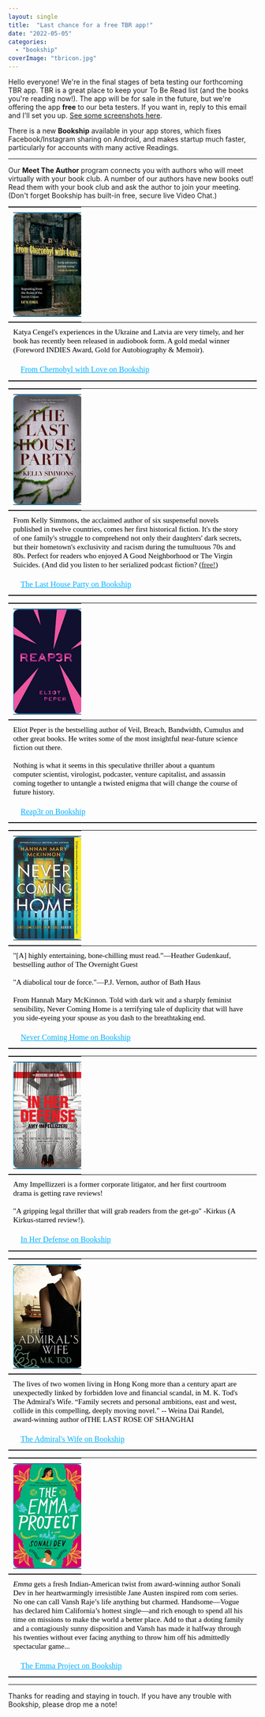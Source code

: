 ```yaml
---
layout: single
title:  "Last chance for a free TBR app!"
date: "2022-05-05"
categories: 
  - "bookship"
coverImage: "tbricon.jpg"
---
```


Hello everyone! We're in the final stages of beta testing our forthcoming TBR app. TBR is a great place to keep your To Be Read list (and the books you're reading now!). The app will be for sale in the future, but we're offering the app **free** to our beta testers. If you want in, reply to this email and I'll set you up. [See some screenshots here](http://email.mg.thehawaiiproject.com/c/eJx9jsFuwyAMhp8mubkCCgk95NCsmrTLDlVfwASnYSUDAVXVtx9dpZ6mSZb9W_Zvf3aQcjamdYNgQjDFGRdcM7Xhaif7WepJSaHkzBvJ1vOmLLTgDZ2LKXzRVDZTWNtlmHsm1K43WjLGSGlj0XaGK9LIu05R64ellJib7b4R7zVscsYYTw9_bfMSSq6Va6612ik4jUfAGAEhepwISoALUYR7uCY4BRgJjoQWvMulTcOK6VIB_6Rb7zBdcwkrWCw4NP3YCEErOn-6R6r6F0qYEC55cfGTbtlTKZQeI_FWc6qf3Pf54_BcntFnek5KePn_QXgdumZKzr4sXb996P7wA4Q2d7Y).

There is a new **Bookship** available in your app stores, which fixes Facebook/Instagram sharing on Android, and makes startup much faster, particularly for accounts with many active Readings.

* * *

Our **Meet The Author** program connects you with authors who will meet virtually with your book club. A number of our authors have new books out! Read them with your book club and ask the author to join your meeting. (Don't forget Bookship has built-in free, secure live Video Chat.)

<table align="center" border="0" cellpadding="0" cellspacing="0" role="presentation" style="width:100%;"><tbody><tr><td style="direction:ltr;font-size:0px;padding:20px 0;padding-bottom:0px;padding-left:0px;padding-top:0px;text-align:center;"><div class="mj-column-per-25 mj-outlook-group-fix" style="font-size:0px;text-align:left;direction:ltr;display:inline-block;vertical-align:top;width:100%;"><table border="0" cellpadding="0" cellspacing="0" role="presentation" style="vertical-align:top;" width="100%"><tbody><tr><td align="left" style="font-size:0px;padding:10px 25px;padding-right:0px;padding-left:10px;word-break:break-word;"><table border="0" cellpadding="0" cellspacing="0" role="presentation" style="border-collapse:collapse;border-spacing:0px;"><tbody><tr><td style="width:138px;"><a href="https://links.bookshipapp.com/iHOd2XBKTpb" target="_blank" rel="noopener noreferrer"><img alt="From Chernobyl with Love" height="auto" src="/assets/images/51V0OuwzeDL.jpg" style="border:1px solid #00afff;;border-radius:10px;display:block;outline:none;text-decoration:none;height:auto;width:100%;font-size:13px;" width="138"></a></td></tr></tbody></table></td></tr></tbody></table></div><div class="mj-column-per-75 mj-outlook-group-fix" style="font-size:0px;text-align:left;direction:ltr;display:inline-block;vertical-align:top;width:100%;"><table border="0" cellpadding="0" cellspacing="0" role="presentation" style="vertical-align:top;" width="100%"><tbody><tr><td align="left" style="font-size:0px;padding:10px 25px;padding-left:10px;word-break:break-word;"><div style="font-family:Georgia;font-size:15px;line-height:18px;text-align:left;color:#000000;">Katya Cengel's experiences in the Ukraine and Latvia are very timely, and her book has recently been released in audiobook form. A gold medal winner (Foreword INDIES Award, Gold for Autobiography &amp; Memoir).</div></td></tr><tr><td align="left" style="font-size:0px;padding:10px 25px;word-break:break-word;"><div style="font-family:Georgia;font-size:15px;line-height:1.4;text-align:left;color:#000000;"><a href="https://links.bookshipapp.com/iHOd2XBKTpb" style="color:#00AFFF;font-family: Quando; font-size: 16px;">From Chernobyl with Love on Bookship</a></div></td></tr></tbody></table></div></td></tr></tbody></table>

<table align="center" border="0" cellpadding="0" cellspacing="0" role="presentation" style="width:100%;"><tbody><tr><td style="direction:ltr;font-size:0px;padding:20px 0;padding-bottom:0px;padding-left:0px;padding-top:0px;text-align:center;"><div class="mj-column-per-25 mj-outlook-group-fix" style="font-size:0px;text-align:left;direction:ltr;display:inline-block;vertical-align:top;width:100%;"><table border="0" cellpadding="0" cellspacing="0" role="presentation" style="vertical-align:top;" width="100%"><tbody><tr><td align="left" style="font-size:0px;padding:10px 25px;padding-right:0px;padding-left:10px;word-break:break-word;"><table border="0" cellpadding="0" cellspacing="0" role="presentation" style="border-collapse:collapse;border-spacing:0px;"><tbody><tr><td style="width:138px;"><a href="https://links.bookshipapp.com/zQPPJ5MJTpb" target="_blank" rel="noopener noreferrer"><img alt="The Last House Party" height="auto" src="/assets/images/51zA9x+OFnL.jpg" style="border:1px solid #00afff;;border-radius:10px;display:block;outline:none;text-decoration:none;height:auto;width:100%;font-size:13px;" width="138"></a></td></tr></tbody></table></td></tr></tbody></table></div><div class="mj-column-per-75 mj-outlook-group-fix" style="font-size:0px;text-align:left;direction:ltr;display:inline-block;vertical-align:top;width:100%;"><table border="0" cellpadding="0" cellspacing="0" role="presentation" style="vertical-align:top;" width="100%"><tbody><tr><td align="left" style="font-size:0px;padding:10px 25px;padding-left:10px;word-break:break-word;"><div style="font-family:Georgia;font-size:15px;line-height:18px;text-align:left;color:#000000;">From Kelly Simmons, the acclaimed author of six suspenseful novels published in twelve countries, comes her first historical fiction. It's the story of one family's struggle to comprehend not only their daughters' dark secrets, but their hometown's exclusivity and racism during the tumultuous 70s and 80s. Perfect for readers who enjoyed A Good Neighborhood or The Virgin Suicides. (And did you listen to her serialized podcast fiction? (<a href="https://speakstudiopodcasting.com/openthewindow">free!</a>)</div></td></tr><tr><td align="left" style="font-size:0px;padding:10px 25px;word-break:break-word;"><div style="font-family:Georgia;font-size:15px;line-height:1.4;text-align:left;color:#000000;"><a href="https://links.bookshipapp.com/zQPPJ5MJTpb" style="color:#00AFFF;font-family: Quando; font-size: 16px;">The Last House Party on Bookship</a></div></td></tr></tbody></table></div></td></tr></tbody></table>

<table align="center" border="0" cellpadding="0" cellspacing="0" role="presentation" style="width:100%;"><tbody><tr><td style="direction:ltr;font-size:0px;padding:20px 0;padding-bottom:0px;padding-left:0px;padding-top:0px;text-align:center;"><div class="mj-column-per-25 mj-outlook-group-fix" style="font-size:0px;text-align:left;direction:ltr;display:inline-block;vertical-align:top;width:100%;"><table border="0" cellpadding="0" cellspacing="0" role="presentation" style="vertical-align:top;" width="100%"><tbody><tr><td align="left" style="font-size:0px;padding:10px 25px;padding-right:0px;padding-left:10px;word-break:break-word;"><table border="0" cellpadding="0" cellspacing="0" role="presentation" style="border-collapse:collapse;border-spacing:0px;"><tbody><tr><td style="width:138px;"><a href="https://links.bookshipapp.com/OhGYA8MJTpb" target="_blank" rel="noopener noreferrer"><img alt="Reap3r" height="auto" src="/assets/images/31bIjz2Rn1L.jpg" style="border:1px solid #00afff;;border-radius:10px;display:block;outline:none;text-decoration:none;height:auto;width:100%;font-size:13px;" width="138"></a></td></tr></tbody></table></td></tr></tbody></table></div><div class="mj-column-per-75 mj-outlook-group-fix" style="font-size:0px;text-align:left;direction:ltr;display:inline-block;vertical-align:top;width:100%;"><table border="0" cellpadding="0" cellspacing="0" role="presentation" style="vertical-align:top;" width="100%"><tbody><tr><td align="left" style="font-size:0px;padding:10px 25px;padding-left:10px;word-break:break-word;"><div style="font-family:Georgia;font-size:15px;line-height:18px;text-align:left;color:#000000;">Eliot Peper is the bestselling author of Veil, Breach, Bandwidth, Cumulus and other great books. He writes some of the most insightful near-future science fiction out there.<br><br>Nothing is what it seems in this speculative thriller about a quantum computer scientist, virologist, podcaster, venture capitalist, and assassin coming together to untangle a twisted enigma that will change the course of future history.</div></td></tr><tr><td align="left" style="font-size:0px;padding:10px 25px;word-break:break-word;"><div style="font-family:Georgia;font-size:15px;line-height:1.4;text-align:left;color:#000000;"><a href="https://links.bookshipapp.com/OhGYA8MJTpb" style="color:#00AFFF;font-family: Quando; font-size: 16px;">Reap3r on Bookship</a></div></td></tr></tbody></table></div></td></tr></tbody></table>

<table align="center" border="0" cellpadding="0" cellspacing="0" role="presentation" style="width:100%;"><tbody><tr><td style="direction:ltr;font-size:0px;padding:20px 0;padding-bottom:0px;padding-left:0px;padding-top:0px;text-align:center;"><div class="mj-column-per-25 mj-outlook-group-fix" style="font-size:0px;text-align:left;direction:ltr;display:inline-block;vertical-align:top;width:100%;"><table border="0" cellpadding="0" cellspacing="0" role="presentation" style="vertical-align:top;" width="100%"><tbody><tr><td align="left" style="font-size:0px;padding:10px 25px;padding-right:0px;padding-left:10px;word-break:break-word;"><table border="0" cellpadding="0" cellspacing="0" role="presentation" style="border-collapse:collapse;border-spacing:0px;"><tbody><tr><td style="width:138px;"><a href="https://links.bookshipapp.com/JCxw0ftOTpb" target="_blank" rel="noopener noreferrer"><img alt="Never Coming Home" height="auto" src="/assets/images/51eOG9q0YJL.jpg" style="border:1px solid #00afff;;border-radius:10px;display:block;outline:none;text-decoration:none;height:auto;width:100%;font-size:13px;" width="138"></a></td></tr></tbody></table></td></tr></tbody></table></div><div class="mj-column-per-75 mj-outlook-group-fix" style="font-size:0px;text-align:left;direction:ltr;display:inline-block;vertical-align:top;width:100%;"><table border="0" cellpadding="0" cellspacing="0" role="presentation" style="vertical-align:top;" width="100%"><tbody><tr><td align="left" style="font-size:0px;padding:10px 25px;padding-left:10px;word-break:break-word;"><div style="font-family:Georgia;font-size:15px;line-height:18px;text-align:left;color:#000000;">"[A] highly entertaining, bone-chilling must read.”—Heather Gudenkauf, bestselling author of The Overnight Guest<br><br>"A diabolical tour de force."—P.J. Vernon, author of Bath Haus<br><br>From Hannah Mary McKinnon. Told with dark wit and a sharply feminist sensibility, Never Coming Home is a terrifying tale of duplicity that will have you side-eyeing your spouse as you dash to the breathtaking end.</div></td></tr><tr><td align="left" style="font-size:0px;padding:10px 25px;word-break:break-word;"><div style="font-family:Georgia;font-size:15px;line-height:1.4;text-align:left;color:#000000;"><a href="https://links.bookshipapp.com/JCxw0ftOTpb" style="color:#00AFFF;font-family: Quando; font-size: 16px;">Never Coming Home on Bookship</a></div></td></tr></tbody></table></div></td></tr></tbody></table>

<table align="center" border="0" cellpadding="0" cellspacing="0" role="presentation" style="width:100%;"><tbody><tr><td style="direction:ltr;font-size:0px;padding:20px 0;padding-bottom:0px;padding-left:0px;padding-top:0px;text-align:center;"><div class="mj-column-per-25 mj-outlook-group-fix" style="font-size:0px;text-align:left;direction:ltr;display:inline-block;vertical-align:top;width:100%;"><table border="0" cellpadding="0" cellspacing="0" role="presentation" style="vertical-align:top;" width="100%"><tbody><tr><td align="left" style="font-size:0px;padding:10px 25px;padding-right:0px;padding-left:10px;word-break:break-word;"><table border="0" cellpadding="0" cellspacing="0" role="presentation" style="border-collapse:collapse;border-spacing:0px;"><tbody><tr><td style="width:138px;"><a href="https://links.bookshipapp.com/kYuVAbNJTpb" target="_blank" rel="noopener noreferrer"><img alt="In Her Defense" height="auto" src="/assets/images/51-xBpJfbPL.jpg" style="border:1px solid #00afff;;border-radius:10px;display:block;outline:none;text-decoration:none;height:auto;width:100%;font-size:13px;" width="138"></a></td></tr></tbody></table></td></tr></tbody></table></div><div class="mj-column-per-75 mj-outlook-group-fix" style="font-size:0px;text-align:left;direction:ltr;display:inline-block;vertical-align:top;width:100%;"><table border="0" cellpadding="0" cellspacing="0" role="presentation" style="vertical-align:top;" width="100%"><tbody><tr><td align="left" style="font-size:0px;padding:10px 25px;padding-left:10px;word-break:break-word;"><div style="font-family:Georgia;font-size:15px;line-height:18px;text-align:left;color:#000000;">Amy Impellizzeri is a former corporate litigator, and her first courtroom drama is getting rave reviews!<br><br>"A gripping legal thriller that will grab readers from the get-go" -Kirkus (A Kirkus-starred review!).</div></td></tr><tr><td align="left" style="font-size:0px;padding:10px 25px;word-break:break-word;"><div style="font-family:Georgia;font-size:15px;line-height:1.4;text-align:left;color:#000000;"><a href="https://links.bookshipapp.com/kYuVAbNJTpb" style="color:#00AFFF;font-family: Quando; font-size: 16px;">In Her Defense on Bookship</a></div></td></tr></tbody></table></div></td></tr></tbody></table>

<table align="center" border="0" cellpadding="0" cellspacing="0" role="presentation" style="width:100%;"><tbody><tr><td style="direction:ltr;font-size:0px;padding:20px 0;padding-bottom:0px;padding-left:0px;padding-top:0px;text-align:center;"><div class="mj-column-per-25 mj-outlook-group-fix" style="font-size:0px;text-align:left;direction:ltr;display:inline-block;vertical-align:top;width:100%;"><table border="0" cellpadding="0" cellspacing="0" role="presentation" style="vertical-align:top;" width="100%"><tbody><tr><td align="left" style="font-size:0px;padding:10px 25px;padding-right:0px;padding-left:10px;word-break:break-word;"><table border="0" cellpadding="0" cellspacing="0" role="presentation" style="border-collapse:collapse;border-spacing:0px;"><tbody><tr><td style="width:138px;"><a href="https://links.bookshipapp.com/pSDYteNJTpb" target="_blank" rel="noopener noreferrer"><img alt="The Admiral's Wife" height="auto" src="/assets/images/41LXMQjTccL.jpg" style="border:1px solid #00afff;;border-radius:10px;display:block;outline:none;text-decoration:none;height:auto;width:100%;font-size:13px;" width="138"></a></td></tr></tbody></table></td></tr></tbody></table></div><div class="mj-column-per-75 mj-outlook-group-fix" style="font-size:0px;text-align:left;direction:ltr;display:inline-block;vertical-align:top;width:100%;"><table border="0" cellpadding="0" cellspacing="0" role="presentation" style="vertical-align:top;" width="100%"><tbody><tr><td align="left" style="font-size:0px;padding:10px 25px;padding-left:10px;word-break:break-word;"><div style="font-family:Georgia;font-size:15px;line-height:18px;text-align:left;color:#000000;">The lives of two women living in Hong Kong more than a century apart are unexpectedly linked by forbidden love and financial scandal, in M. K. Tod's The Admiral's Wife. “Family secrets and personal ambitions, east and west, collide in this compelling, deeply moving novel." -- Weina Dai Randel, award-winning author ofTHE LAST ROSE OF SHANGHAI</div></td></tr><tr><td align="left" style="font-size:0px;padding:10px 25px;word-break:break-word;"><div style="font-family:Georgia;font-size:15px;line-height:1.4;text-align:left;color:#000000;"><a href="https://links.bookshipapp.com/pSDYteNJTpb" style="color:#00AFFF;font-family: Quando; font-size: 16px;">The Admiral's Wife on Bookship</a></div></td></tr></tbody></table></div></td></tr></tbody></table>

<table align="center" border="0" cellpadding="0" cellspacing="0" role="presentation" style="width:100%;"><tbody><tr><td style="direction:ltr;font-size:0px;padding:20px 0;padding-bottom:0px;padding-left:0px;padding-top:0px;text-align:center;"><div class="mj-column-per-25 mj-outlook-group-fix" style="font-size:0px;text-align:left;direction:ltr;display:inline-block;vertical-align:top;width:100%;"><table border="0" cellpadding="0" cellspacing="0" role="presentation" style="vertical-align:top;" width="100%"><tbody><tr><td align="left" style="font-size:0px;padding:10px 25px;padding-right:0px;padding-left:10px;word-break:break-word;"><table border="0" cellpadding="0" cellspacing="0" role="presentation" style="border-collapse:collapse;border-spacing:0px;"><tbody><tr><td style="width:138px;"><a href="https://links.bookshipapp.com/BxReqhNJTpb" target="_blank" rel="noopener noreferrer"><img alt="The Emma Project" height="auto" src="/assets/images/51GoEC0pDmL.jpg" style="border:1px solid #00afff;;border-radius:10px;display:block;outline:none;text-decoration:none;height:auto;width:100%;font-size:13px;" width="138"></a></td></tr></tbody></table></td></tr></tbody></table></div><div class="mj-column-per-75 mj-outlook-group-fix" style="font-size:0px;text-align:left;direction:ltr;display:inline-block;vertical-align:top;width:100%;"><table border="0" cellpadding="0" cellspacing="0" role="presentation" style="vertical-align:top;" width="100%"><tbody><tr><td align="left" style="font-size:0px;padding:10px 25px;padding-left:10px;word-break:break-word;"><div style="font-family:Georgia;font-size:15px;line-height:18px;text-align:left;color:#000000;"><i>Emma</i> gets a fresh Indian-American twist from award-winning author Sonali Dev in her heartwarmingly irresistible Jane Austen inspired rom com series. No one can call Vansh Raje’s life anything but charmed. Handsome—Vogue has declared him California’s hottest single—and rich enough to spend all his time on missions to make the world a better place. Add to that a doting family and a contagiously sunny disposition and Vansh has made it halfway through his twenties without ever facing anything to throw him off his admittedly spectacular game...</div></td></tr><tr><td align="left" style="font-size:0px;padding:10px 25px;word-break:break-word;"><div style="font-family:Georgia;font-size:15px;line-height:1.4;text-align:left;color:#000000;"><a href="https://links.bookshipapp.com/BxReqhNJTpb" style="color:#00AFFF;font-family: Quando; font-size: 16px;">The Emma Project on Bookship</a></div></td></tr></tbody></table></div></td></tr></tbody></table>

* * *

Thanks for reading and staying in touch. If you have any trouble with Bookship, please drop me a note!

